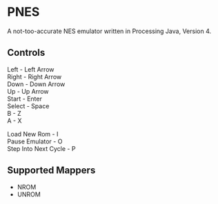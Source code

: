 # PNES
A not-too-accurate NES emulator written in Processing Java, Version 4.

## Controls

Left - Left Arrow   
Right - Right Arrow   
Down - Down Arrow   
Up - Up Arrow   
Start - Enter   
Select - Space   
B - Z   
A - X   

Load New Rom - I   
Pause Emulator - O   
Step Into Next Cycle - P   

## Supported Mappers
- NROM
- UNROM
